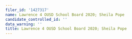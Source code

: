 ```yaml
---
filer_id: '1427317'
name: Lawrence 4 OUSD School Board 2020; Sheila Pope
candidate_controlled_id: ''
data_warning: ''
title: Lawrence 4 OUSD School Board 2020; Sheila Pope
---
```

